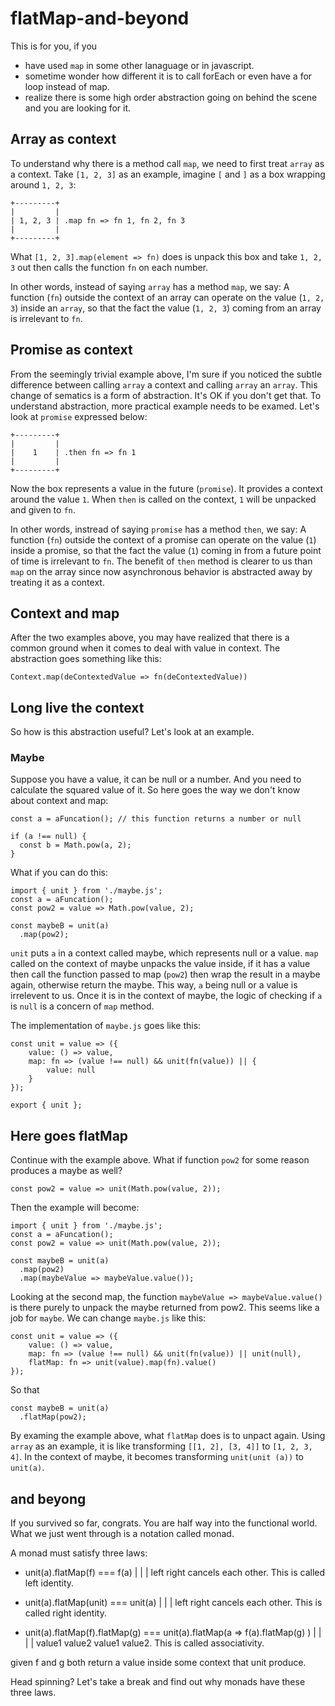 # flatMap-and-beyond

This is for you, if you
- have used `map` in some other lanaguage or in javascript.
- sometime wonder how different it is to call forEach or even have a for loop instead of map.
- realize there is some high order abstraction going on behind the scene and you are looking for it.

## Array as context
To understand why there is a method call `map`, we need to first treat `array` as a context.
Take `[1, 2, 3]` as an example, imagine `[` and `]` as a box wrapping around `1, 2, 3`:
```
+---------+
|         |
| 1, 2, 3 | .map fn => fn 1, fn 2, fn 3
|         |
+---------+
```
What `[1, 2, 3].map(element => fn)` does is unpack this box and take `1, 2, 3` out then calls the function `fn` on each number.

In other words, instead of saying `array` has a method `map`, we say:
A function (`fn`) outside the context of an array can operate on the value (`1, 2, 3`) inside an `array`, so that the fact the value (`1, 2, 3`) coming from an array is irrelevant to `fn`.

## Promise as context
From the seemingly trivial example above, I'm sure if you noticed the subtle difference between calling `array` a context and calling `array` an `array`. This change of sematics is a form of abstraction. It's OK if you don't get that. To understand abstraction, more practical example needs to be examed. Let's look at `promise` expressed below:
```
+---------+
|         |
|    1    | .then fn => fn 1
|         |
+---------+
```
Now the box represents a value in the future (`promise`). It provides a context around the value `1`. When `then` is called on the context, `1` will be unpacked and given to `fn`.

In other words, instread of saying `promise` has a method `then`, we say:
A function (`fn`) outside the context of a promise can operate on the value (`1`) inside a promise, so that the fact the value (`1`) coming in from a future point of time is irrelevant to `fn`. The benefit of `then` method is clearer to us than `map` on the array since now asynchronous behavior is abstracted away by treating it as a context.

## Context and map
After the two examples above, you may have realized that there is a common ground when it comes to deal with value in context. The abstraction goes something like this:
```
Context.map(deContextedValue => fn(deContextedValue))
```

## Long live the context
So how is this abstraction useful? Let's look at an example. 

### Maybe
Suppose you have a value, it can be null or a number. And you need to calculate the squared value of it. So here goes the way we don't know about context and map:
```
const a = aFuncation(); // this function returns a number or null

if (a !== null) {
  const b = Math.pow(a, 2);
}
```
What if you can do this:
```
import { unit } from './maybe.js';
const a = aFuncation(); 
const pow2 = value => Math.pow(value, 2);

const maybeB = unit(a)
  .map(pow2);
```
`unit` puts `a` in a context called maybe, which represents null or a value. `map` called on the context of maybe unpacks the value inside, if it has a value then call the function passed to map (`pow2`) then wrap the result in a maybe again, otherwise return the maybe. This way, `a` being null or a value is irrelevent to us. Once it is in the context of maybe, the logic of checking if `a` is `null` is a concern of `map` method.

The implementation of `maybe.js` goes like this:
```
const unit = value => ({
    value: () => value,
    map: fn => (value !== null) && unit(fn(value)) || {
        value: null
    }
});

export { unit };
```

## Here goes flatMap
Continue with the example above. What if function `pow2` for some reason produces a maybe as well?
```
const pow2 = value => unit(Math.pow(value, 2));
```
Then the example will become:
```
import { unit } from './maybe.js';
const a = aFuncation(); 
const pow2 = value => unit(Math.pow(value, 2));

const maybeB = unit(a)
  .map(pow2)
  .map(maybeValue => maybeValue.value());
```
Looking at the second map, the function `maybeValue => maybeValue.value()` is there purely to unpack the maybe returned from pow2. This seems like a job for `maybe`. We can change `maybe.js` like this:
```
const unit = value => ({
    value: () => value,
    map: fn => (value !== null) && unit(fn(value)) || unit(null),
    flatMap: fn => unit(value).map(fn).value()
});
```
So that 
```
const maybeB = unit(a)
  .flatMap(pow2);
```
By examing the example above, what `flatMap` does is to unpact again. 
Using `array` as an example, it is like transforming `[[1, 2], [3, 4]]` to `[1, 2, 3, 4]`. In the context of maybe, it becomes transforming `unit(unit (a))` to `unit(a)`. 

## and beyong
If you survived so far, congrats. You are half way into the functional world.
What we just went through is a notation called monad.

A monad must satisfy three laws:

- unit(a).flatMap(f) === f(a) 
    |        |            |
    left    right         cancels each other.  This is called left identity.

- unit(a).flatMap(unit) === unit(a)
             |      |       |
             left   right   cancels each other. This is called right identity.

- unit(a).flatMap(f).flatMap(g) === unit(a).flatMap(a => f(a).flatMap(g) )
                   |          |                             |            |
                   value1     value2                        value1       value2. This is called associativity.

given f and g both return a value inside some context that unit produce.

Head spinning? Let's take a break and find out why monads have these three laws.

